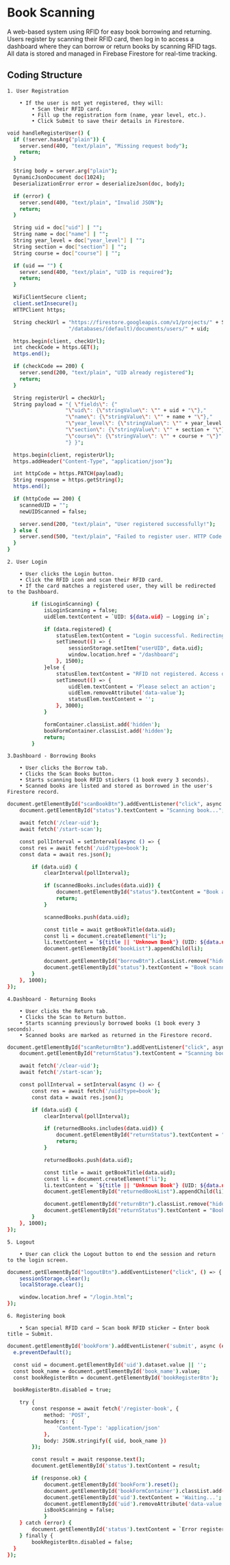 
# Book Scanning

A web-based system using RFID for easy book borrowing and returning. Users register by scanning their RFID card, then log in to access a dashboard where they can borrow or return books by scanning RFID tags. All data is stored and managed in Firebase Firestore for real-time tracking.


## Coding Structure

    1. User Registration

        • If the user is not yet registered, they will:
            • Scan their RFID card.
            • Fill up the registration form (name, year level, etc.).
            • Click Submit to save their details in Firestore.

```bash
void handleRegisterUser() {
  if (!server.hasArg("plain")) {
    server.send(400, "text/plain", "Missing request body");
    return;
  }

  String body = server.arg("plain");
  DynamicJsonDocument doc(1024);
  DeserializationError error = deserializeJson(doc, body);

  if (error) {
    server.send(400, "text/plain", "Invalid JSON");
    return;
  }

  String uid = doc["uid"] | "";
  String name = doc["name"] | "";
  String year_level = doc["year_level"] | "";
  String section = doc["section"] | "";
  String course = doc["course"] | "";

  if (uid == "") {
    server.send(400, "text/plain", "UID is required");
    return;
  }

  WiFiClientSecure client;
  client.setInsecure();
  HTTPClient https;

  String checkUrl = "https://firestore.googleapis.com/v1/projects/" + String(projectId) +
                    "/databases/(default)/documents/users/" + uid;

  https.begin(client, checkUrl);
  int checkCode = https.GET();
  https.end();

  if (checkCode == 200) {
    server.send(200, "text/plain", "UID already registered");
    return;
  }

  String registerUrl = checkUrl;
  String payload = "{ \"fields\": {"
                   "\"uid\": {\"stringValue\": \"" + uid + "\"},"
                   "\"name\": {\"stringValue\": \"" + name + "\"},"
                   "\"year_level\": {\"stringValue\": \"" + year_level + "\"},"
                   "\"section\": {\"stringValue\": \"" + section + "\"},"
                   "\"course\": {\"stringValue\": \"" + course + "\"}"
                   "} }";

  https.begin(client, registerUrl);
  https.addHeader("Content-Type", "application/json");

  int httpCode = https.PATCH(payload);
  String response = https.getString();
  https.end();

  if (httpCode == 200) {
    scannedUID = "";
    newUIDScanned = false;

    server.send(200, "text/plain", "User registered successfully!");
  } else {
    server.send(500, "text/plain", "Failed to register user. HTTP Code: " + String(httpCode) + ", Response: " + response);
  }
}
```

    2. User Login

        • User clicks the Login button.
        • Click the RFID icon and scan their RFID card.
        • If the card matches a registered user, they will be redirected to the Dashboard.
```bash
        if (isLoginScanning) {
            isLoginScanning = false;
            uidElem.textContent = `UID: ${data.uid} — Logging in`;

            if (data.registered) {
                statusElem.textContent = "Login successful. Redirecting...";
                setTimeout(() => {
                    sessionStorage.setItem("userUID", data.uid);
                    window.location.href = "/dashboard";
                }, 1500);
            }else {
                statusElem.textContent = "RFID not registered. Access denied.";
                setTimeout(() => {
                    uidElem.textContent = 'Please select an action';
                    uidElem.removeAttribute('data-value');
                    statusElem.textContent = '';
                }, 3000);
            }

            formContainer.classList.add('hidden');
            bookFormContainer.classList.add('hidden');
            return;
        }
```

    3.Dashboard - Borrowing Books

        • User clicks the Borrow tab.
        • Clicks the Scan Books button.
        • Starts scanning book RFID stickers (1 book every 3 seconds).
        • Scanned books are listed and stored as borrowed in the user's Firestore record.
```bash
document.getElementById("scanBookBtn").addEventListener("click", async () => {
    document.getElementById("status").textContent = "Scanning book...";

    await fetch('/clear-uid');
    await fetch('/start-scan');

    const pollInterval = setInterval(async () => {
    const res = await fetch('/uid?type=book');
    const data = await res.json();

        if (data.uid) {
            clearInterval(pollInterval);

            if (scannedBooks.includes(data.uid)) {
                document.getElementById("status").textContent = "Book already scanned.";
                return;
            }

            scannedBooks.push(data.uid);

            const title = await getBookTitle(data.uid);
            const li = document.createElement("li");
            li.textContent = `${title || 'Unknown Book'} (UID: ${data.uid})`;
            document.getElementById("bookList").appendChild(li);

            document.getElementById("borrowBtn").classList.remove("hidden");
            document.getElementById("status").textContent = "Book scanned.";
        }
    }, 1000);
});
```

    4.Dashboard - Returning Books

        • User clicks the Return tab.
        • Clicks the Scan to Return button.
        • Starts scanning previously borrowed books (1 book every 3 seconds).
        • Scanned books are marked as returned in the Firestore record.
```bash
document.getElementById("scanReturnBtn").addEventListener("click", async () => {
    document.getElementById("returnStatus").textContent = "Scanning book for return...";

    await fetch('/clear-uid');
    await fetch('/start-scan');

    const pollInterval = setInterval(async () => {
        const res = await fetch('/uid?type=book');
        const data = await res.json();

        if (data.uid) {
            clearInterval(pollInterval);

            if (returnedBooks.includes(data.uid)) {
                document.getElementById("returnStatus").textContent = "Book already returned.";
                return;
            }

            returnedBooks.push(data.uid);

            const title = await getBookTitle(data.uid);
            const li = document.createElement("li");
            li.textContent = `${title || 'Unknown Book'} (UID: ${data.uid})`;
            document.getElementById("returnedBookList").appendChild(li);

            document.getElementById("returnBtn").classList.remove("hidden");
            document.getElementById("returnStatus").textContent = "Book ready to return.";
        }
    }, 1000);
});
```
    5. Logout

        • User can click the Logout button to end the session and return to the login screen.
```bash
document.getElementById("logoutBtn").addEventListener("click", () => {
    sessionStorage.clear();
    localStorage.clear();

    window.location.href = "/login.html";
});

```

    6. Registering book

        • Scan special RFID card → Scan book RFID sticker → Enter book title → Submit.
```bash
document.getElementById('bookForm').addEventListener('submit', async (e) => {
  e.preventDefault();

  const uid = document.getElementById('uid').dataset.value || '';
  const book_name = document.getElementById('book_name').value;
  const bookRegisterBtn = document.getElementById('bookRegisterBtn');

  bookRegisterBtn.disabled = true;

    try {
        const response = await fetch('/register-book', {
            method: 'POST',
            headers: {
                'Content-Type': 'application/json'
            },
            body: JSON.stringify({ uid, book_name })
        });

        const result = await response.text();
        document.getElementById('status').textContent = result;

        if (response.ok) {
            document.getElementById('bookForm').reset();
            document.getElementById('bookFormContainer').classList.add('hidden');
            document.getElementById('uid').textContent = 'Waiting...';
            document.getElementById('uid').removeAttribute('data-value');
            isBookScanning = false;
            }
    } catch (error) {
        document.getElementById('status').textContent = `Error registering book: ${error.message}`;
    } finally {
        bookRegisterBtn.disabled = false;
  }
});
```